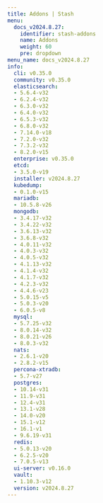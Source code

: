 ```yaml
---
title: Addons | Stash
menu:
  docs_v2024.8.27:
    identifier: stash-addons
    name: Addons
    weight: 60
    pre: dropdown
menu_name: docs_v2024.8.27
info:
  cli: v0.35.0
  community: v0.35.0
  elasticsearch:
  - 5.6.4-v32
  - 6.2.4-v32
  - 6.3.0-v32
  - 6.4.0-v32
  - 6.5.3-v32
  - 6.8.0-v32
  - 7.14.0-v18
  - 7.2.0-v32
  - 7.3.2-v32
  - 8.2.0-v15
  enterprise: v0.35.0
  etcd:
  - 3.5.0-v19
  installer: v2024.8.27
  kubedump:
  - 0.1.0-v15
  mariadb:
  - 10.5.8-v26
  mongodb:
  - 3.4.17-v32
  - 3.4.22-v32
  - 3.6.13-v32
  - 3.6.8-v32
  - 4.0.11-v32
  - 4.0.3-v32
  - 4.0.5-v32
  - 4.1.13-v32
  - 4.1.4-v32
  - 4.1.7-v32
  - 4.2.3-v32
  - 4.4.6-v23
  - 5.0.15-v5
  - 5.0.3-v20
  - 6.0.5-v8
  mysql:
  - 5.7.25-v32
  - 8.0.14-v32
  - 8.0.21-v26
  - 8.0.3-v32
  nats:
  - 2.6.1-v20
  - 2.8.2-v15
  percona-xtradb:
  - 5.7-v27
  postgres:
  - 10.14-v31
  - 11.9-v31
  - 12.4-v31
  - 13.1-v28
  - 14.0-v20
  - 15.1-v12
  - 16.1-v1
  - 9.6.19-v31
  redis:
  - 5.0.13-v20
  - 6.2.5-v20
  - 7.0.5-v13
  ui-server: v0.16.0
  vault:
  - 1.10.3-v12
  version: v2024.8.27
---
```


